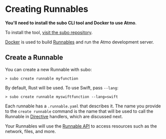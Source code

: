 # Creating Runnables

**You'll need to install the subo CLI tool and Docker to use Atmo**.

To install the tool, [visit the subo repository](https://github.com/suborbital/subo).

[Docker](https://www.docker.com/get-started) is used to build [Runnables]((../concepts/runnables)) and run the Atmo development server.


## Create a Runnable

You can create a new Runnable with subo:

```text
> subo create runnable myfunction
```

By default, Rust will be used. To use Swift, pass `--lang`:

```text
> subo create runnable myswiftfunction --lang=swift
```

Each runnable has a `.runnable.yaml` that describes it. 
The name you provide to the `create runnable` command is the 
name that will be used to call the Runnable in [Directive](../concepts/the-directive) 
handlers, which are discussed next.

Your Runnables will use the [Runnable API](../runnable-api/introduction.md) to access
resources such as the network, files, and more.

